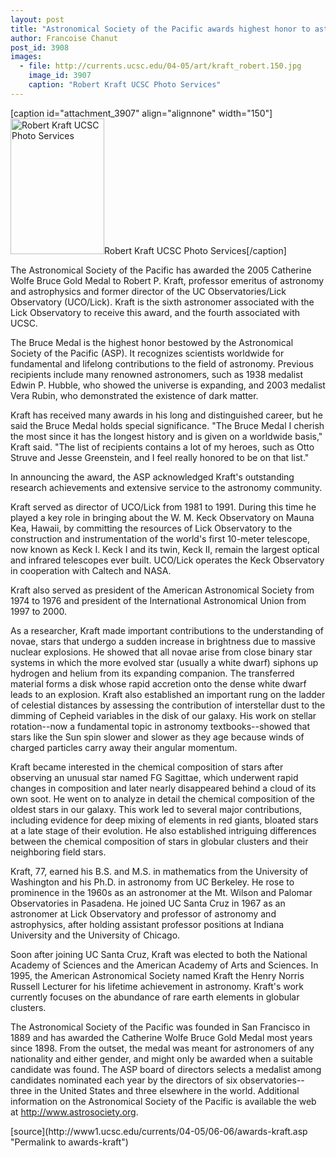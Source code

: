```yaml
---
layout: post
title: "Astronomical Society of the Pacific awards highest honor to astronomer Robert Kraft"
author: Francoise Chanut
post_id: 3908
images:
  - file: http://currents.ucsc.edu/04-05/art/kraft_robert.150.jpg
    image_id: 3907
    caption: "Robert Kraft UCSC Photo Services"
---
```


[caption id="attachment_3907" align="alignnone" width="150"]<a href="http://localhost/mysite/wp-content/uploads/2005/06/kraft_robert.150.jpg"><img class="size-full wp-image-3907" src="http://localhost/mysite/wp-content/uploads/2005/06/kraft_robert.150.jpg" alt="Robert Kraft UCSC Photo Services" width="150" height="217" /></a>Robert Kraft UCSC Photo Services[/caption]
<a name="content" id="content"></a>
<p>
  The Astronomical Society of the Pacific has awarded the 2005 Catherine Wolfe Bruce Gold Medal to Robert P. Kraft, professor emeritus of astronomy and astrophysics and former director of the UC Observatories/Lick Observatory (UCO/Lick). Kraft is the sixth astronomer associated with the Lick Observatory to receive this award, and the fourth associated with UCSC.
</p>
<p>
  The Bruce Medal is the highest honor bestowed by the Astronomical Society of the Pacific (ASP). It recognizes scientists worldwide for fundamental and lifelong contributions to the field of astronomy. Previous recipients include many renowned astronomers, such as 1938 medalist Edwin P. Hubble, who showed the universe is expanding, and 2003 medalist Vera Rubin, who demonstrated the existence of dark matter.
</p>
<p>
  Kraft has received many awards in his long and distinguished career, but he said the Bruce Medal holds special significance. "The Bruce Medal I cherish the most since it has the longest history and is given on a worldwide basis," Kraft said. "The list of recipients contains a lot of my heroes, such as Otto Struve and Jesse Greenstein, and I feel really honored to be on that list."
</p>
<p>
  In announcing the award, the ASP acknowledged Kraft's outstanding research achievements and extensive service to the astronomy community.
</p>
<p>
  Kraft served as director of UCO/Lick from 1981 to 1991. During this time he played a key role in bringing about the W. M. Keck Observatory on Mauna Kea, Hawaii, by committing the resources of Lick Observatory to the construction and instrumentation of the world's first 10-meter telescope, now known as Keck I. Keck I and its twin, Keck II, remain the largest optical and infrared telescopes ever built. UCO/Lick operates the Keck Observatory in cooperation with Caltech and NASA.
</p>
<p>
  Kraft also served as president of the American Astronomical Society from 1974 to 1976 and president of the International Astronomical Union from 1997 to 2000.
</p>
<p>
  As a researcher, Kraft made important contributions to the understanding of novae, stars that undergo a sudden increase in brightness due to massive nuclear explosions. He showed that all novae arise from close binary star systems in which the more evolved star (usually a white dwarf) siphons up hydrogen and helium from its expanding companion. The transferred material forms a disk whose rapid accretion onto the dense white dwarf leads to an explosion. Kraft also established an important rung on the ladder of celestial distances by assessing the contribution of interstellar dust to the dimming of Cepheid variables in the disk of our galaxy. His work on stellar rotation--now a fundamental topic in astronomy textbooks--showed that stars like the Sun spin slower and slower as they age because winds of charged particles carry away their angular momentum.
</p>
<p>
  Kraft became interested in the chemical composition of stars after observing an unusual star named FG Sagittae, which underwent rapid changes in composition and later nearly disappeared behind a cloud of its own soot. He went on to analyze in detail the chemical composition of the oldest stars in our galaxy. This work led to several major contributions, including evidence for deep mixing of elements in red giants, bloated stars at a late stage of their evolution. He also established intriguing differences between the chemical composition of stars in globular clusters and their neighboring field stars.
</p>
<p>
  Kraft, 77, earned his B.S. and M.S. in mathematics from the University of Washington and his Ph.D. in astronomy from UC Berkeley. He rose to prominence in the 1960s as an astronomer at the Mt. Wilson and Palomar Observatories in Pasadena. He joined UC Santa Cruz in 1967 as an astronomer at Lick Observatory and professor of astronomy and astrophysics, after holding assistant professor positions at Indiana University and the University of Chicago.
</p>
<p>
  Soon after joining UC Santa Cruz, Kraft was elected to both the National Academy of Sciences and the American Academy of Arts and Sciences. In 1995, the American Astronomical Society named Kraft the Henry Norris Russell Lecturer for his lifetime achievement in astronomy. Kraft's work currently focuses on the abundance of rare earth elements in globular clusters.
</p>
<p>
  The Astronomical Society of the Pacific was founded in San Francisco in 1889 and has awarded the Catherine Wolfe Bruce Gold Medal most years since 1898. From the outset, the medal was meant for astronomers of any nationality and either gender, and might only be awarded when a suitable candidate was found. The ASP board of directors selects a medalist among candidates nominated each year by the directors of six observatories--three in the United States and three elsewhere in the world. Additional information on the Astronomical Society of the Pacific is available the web at <a href="http://www.astrosociety.org">http://www.astrosociety.org</a>.<br>
</p>
[source](http://www1.ucsc.edu/currents/04-05/06-06/awards-kraft.asp "Permalink to awards-kraft")
